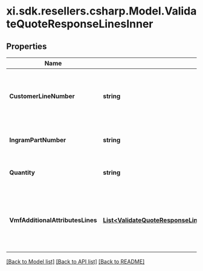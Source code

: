 # xi.sdk.resellers.csharp.Model.ValidateQuoteResponseLinesInner

## Properties

Name | Type | Description | Notes
------------ | ------------- | ------------- | -------------
**CustomerLineNumber** | **string** | The reseller&#39;s line item number for reference in their system. | [optional] 
**IngramPartNumber** | **string** | Unique Ingram Micro part number. | [optional] 
**Quantity** | **string** | The quantity of the line item. | [optional] 
**VmfAdditionalAttributesLines** | [**List&lt;ValidateQuoteResponseLinesInnerVmfAdditionalAttributesLinesInner&gt;**](ValidateQuoteResponseLinesInnerVmfAdditionalAttributesLinesInner.md) | The object containing the list of fields required at a line level by the vendor. | [optional] 

[[Back to Model list]](../README.md#documentation-for-models) [[Back to API list]](../README.md#documentation-for-api-endpoints) [[Back to README]](../README.md)

